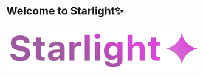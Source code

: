 # Welcome to Starlight✨

![Starlight Logo](https://github.com/prjktstarlight/manifest/raw/main/images/starlight-logo-landscape.png)

